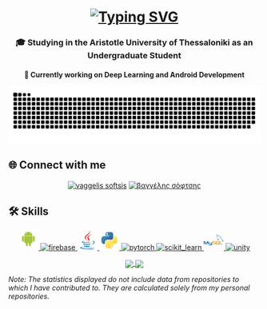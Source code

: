 <h1 align="center">
  <a href="https://git.io/typing-svg"><img src="https://readme-typing-svg.herokuapp.com?font=Source+Code&size=40&pause=1000&center=true&vCenter=true&width=500&lines=Hello%2C+I'm+Vaggelis!" alt="Typing SVG" /></a>
</h1>
<h3 align="center">🎓 Studying in the Aristotle University of Thessaloniki as an Undergraduate Student</h3>
<h4 align="center">📖 Currently working on Deep Learning and Android Development</h4>



<div align="center">
  <picture>
    <source media="(prefers-color-scheme: dark)" srcset="https://raw.githubusercontent.com/holic-x/holic-x/output/github-contribution-grid-snake-dark.svg">
    <img alt="github contribution grid snake animation" src="https://raw.githubusercontent.com/adorabled4/adorabled4/output/github-contribution-grid-snake.svg">
  </picture>
</div>


## 🌐 Connect with me
<p align="center">
<a href="https://leetcode.com/u/Vag-Soft/" target="blank"><img align="center" src="https://raw.githubusercontent.com/rahuldkjain/github-profile-readme-generator/master/src/images/icons/Social/leet-code.svg" alt="vaggelis softsis" height="30" width="40" /></a>
<a href="www.linkedin.com/in/vag-soft" target="blank"><img align="center" src="https://raw.githubusercontent.com/rahuldkjain/github-profile-readme-generator/master/src/images/icons/Social/linked-in-alt.svg" alt="βαγγέλης σόφτσης" height="30" width="40" /></a>
</p>

## 🛠 Skills
<p align="center"> <a href="https://developer.android.com" target="_blank" rel="noreferrer"> <img src="https://raw.githubusercontent.com/devicons/devicon/master/icons/android/android-original-wordmark.svg" alt="android" width="40" height="40"/> </a> <a href="https://firebase.google.com/" target="_blank" rel="noreferrer"> <img src="https://www.vectorlogo.zone/logos/firebase/firebase-icon.svg" alt="firebase" width="40" height="40"/> </a> <a href="https://www.java.com" target="_blank" rel="noreferrer"> <img src="https://raw.githubusercontent.com/devicons/devicon/master/icons/java/java-original.svg" alt="java" width="40" height="40"/> </a> <a href="https://www.mysql.com/" target="_blank" rel="noreferrer">  </a> <a href="https://www.python.org" target="_blank" rel="noreferrer"> <img src="https://raw.githubusercontent.com/devicons/devicon/master/icons/python/python-original.svg" alt="python" width="40" height="40"/> </a> <a href="https://pytorch.org/" target="_blank" rel="noreferrer"> <img src="https://www.vectorlogo.zone/logos/pytorch/pytorch-icon.svg" alt="pytorch" width="40" height="40"/> </a> <a href="https://scikit-learn.org/" target="_blank" rel="noreferrer"> <img src="https://upload.wikimedia.org/wikipedia/commons/0/05/Scikit_learn_logo_small.svg" alt="scikit_learn" width="40" height="40"/> </a> <a href="https://unity.com/" target="_blank" rel="noreferrer"> <img src="https://raw.githubusercontent.com/devicons/devicon/master/icons/mysql/mysql-original-wordmark.svg" alt="mysql" width="40" height="40"/> <img src="https://www.vectorlogo.zone/logos/unity3d/unity3d-icon.svg" alt="unity" width="40" height="40"/> </a> </p>



<div align="center">
  <a href="https://github.com/anuraghazra/github-readme-stats">
    <img height=175 align="center" src="https://github-readme-stats-mu-eight-75.vercel.app/api?username=Vag-Soft&show=&theme=transparent&include_all_commits=true&show_icons=true&hide_rank=true" />
  </a>
  <a  href="https://github.com/anuraghazra/github-readme-stats">
    <img height=175 align="center" src="https://github-readme-stats-mu-eight-75.vercel.app/api/top-langs/?username=Vag-Soft&exclude_repo=github-stats,DemoSimulationUE5&langs_count=10&theme=transparent&card_width=350&layout=compact" />
  </a>
</div>

*Note: The statistics displayed do not include data from repositories to which I have contributed to. They are calculated solely from my personal repositories.*
